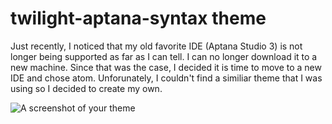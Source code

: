 # twilight-aptana-syntax theme

Just recently, I noticed that my old favorite IDE (Aptana Studio 3) is not longer being supported as far as I can tell. I can no longer download it to a new machine. Since that was the case, I decided it is time to move to a new IDE and chose atom. Unforunately, I couldn't find a similiar theme that I was using so I decided to create my own.

![A screenshot of your theme](https://f.cloud.github.com/assets/69169/2289498/4c3cb0ec-a009-11e3-8dbd-077ee11741e5.gif)
